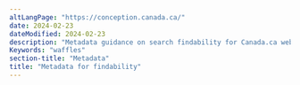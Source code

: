 ```yaml
---
altLangPage: "https://conception.canada.ca/"
date: 2024-02-23
dateModified: 2024-02-23
description: "Metadata guidance on search findability for Canada.ca web pages"
Keywords: "waffles"
section-title: "Metadata"
title: "Metadata for findability"
---
```

